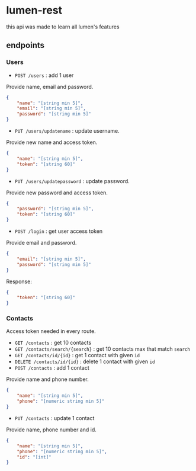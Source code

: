 # lumen-rest
this api was made to learn all lumen's features
## endpoints

### Users 

 - `POST /users` : add 1 user

 Provide name, email and password.

```json
{
    "name": "[string min 5]",
    "email": "[string min 5]",
    "password": "[string min 5]"
}
```
 - `PUT /users/updatename` : update username.

 Provide new name and access token.

```json
{
    "name": "[string min 5]",
    "token": "[string 60]"
}
```
 - `PUT /users/updatepassword` : update password.

 Provide new password and access token.

```json
{
    "password": "[string min 5]",
    "token": "[string 60]"
}
```

 - `POST /login` : get user access token

 Provide email and password.

```json
{
    "email": "[string min 5]",
    "password": "[string min 5]"
}
```
Response:
```json
{
    "token": "[string 60]"
}
```

### Contacts

Access token needed in every route.

 - `GET /contacts` : get 10 contacts
 - `GET /contacts/search/{search}` : get 10 contacts max that match `search`
 - `GET /contacts/id/{id}` : get 1 contact with given `id`
 - `DELETE /contacts/id/{id}` : delete 1 contact with given `id`
 - `POST /contacts` : add 1 contact

 Provide name and phone number.

```json
{
    "name": "[string min 5]",
    "phone": "[numeric string min 5]"
}
```
 - `PUT /contacts` : update 1 contact

 Provide name, phone number and id.

```json
{
    "name": "[string min 5]",
    "phone": "[numeric string min 5]",
    "id": "[int]"
}
```
